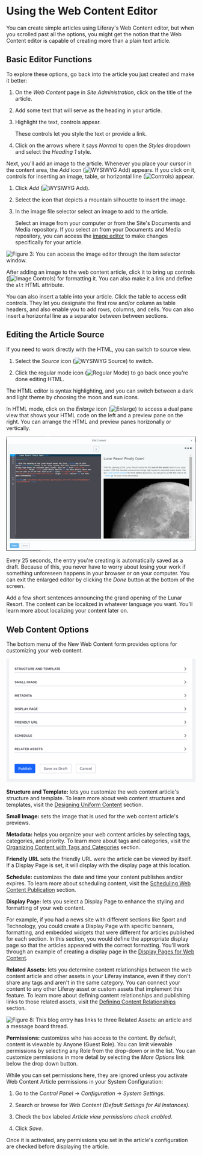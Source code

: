 # Using the Web Content Editor [](id=using-the-wysiwyg-editor)

You can create simple articles using Liferay's Web Content editor, but when you
scrolled past all the options, you might get the notion that the Web
Content editor is capable of creating more than a plain text article.

## Basic Editor Functions

To explore these options, go back into the article you just created and make it 
better:

1.  On the *Web Content* page in *Site Administration*, click on the title of
    the article.

2.  Add some text that will serve as the heading in your article.

3.  Highlight the text, controls appear. 

    These controls let you style the text or provide a link.
    
4.  Click on the arrows where it says *Normal* to open the *Styles* dropdown 
    and select the *Heading 1* style.

Next, you'll add an image to the article. Whenever you place your cursor in the content area, the *Add* icon (![WYSIWYG Add](../../../../images/icon-wysiwyg-add.png)) appears. If you click on
it, controls for inserting an image, table, or horizontal line
(![Controls](../../../../images/icon-content-insert-controls.png)) appear.

1.  Click *Add* (![WYSIWYG Add](../../../../images/icon-wysiwyg-add.png)).

2.  Select the icon that depicts a mountain silhouette to insert the image.

3.  In the image file selector select an image to add to the article.

     Select an image from your computer or from the Site's 
     Documents and Media repository. If you select an from your 
     Documents and Media  repository, you can access the [image 
     editor](/discover/portal/-/knowledge_base/7-1/editing-images) to make
     changes specifically for your article.
     
     
![Figure 3: You can access the image editor through the item selector window.](../../../../images/image-editor-preview-window.png)

After adding an image to the web content article, click it to bring up controls
([![Image Controls](../../../../images/icon-wysiwyg-image-controls.png)) for
formatting it. You can also make it a link and define the `alt` HTML attribute.

You can also insert a table into your article. Click the table to access edit controls. They let you designate the first row and/or column as table headers, and also enable you to add rows, columns, and cells. You can also insert a horizontal line as a separator between between sections.

## Editing the Article Source

If you need to work directly with the HTML, you can switch to source view. 

1.  Select the *Source* icon (![WYSIWYG Source](../../../../images/icon-wysiwyg-source.png)) to switch. 

2.  Click the regular mode icon (![Regular Mode](../../../../images/icon-paint-roller.png)) to go back once you're done
    editing HTML.
    
The HTML editor is syntax highlighting, and you can switch between a dark and 
light theme by choosing the moon and sun icons.

In HTML mode, click on the *Enlarge* icon
(![Enlarge](../../../../images/icon-enlarge.png)) to access a dual pane view that 
shows your HTML code on the left and a preview pane on the right. You can 
arrange the HTML and preview panes horizonally or vertically.

![Figure 4: You can view how your HTML would render by using the preview pane.](../../../../images/web-content-editor-html.png)

Every 25 seconds, the entry you're creating is automatically saved as a draft.
Because of this, you never have to worry about losing your work if something
unforeseen happens in your browser or on your computer. You can exit the
enlarged editor by clicking the *Done* button at the bottom of the screen.

Add a few short sentences announcing the grand opening of the Lunar Resort. The
content can be localized in whatever language you want. You'll learn more about
localizing your content later on.

## Web Content Options

The bottom menu of the New Web Content form provides options for customizing
your web content.

![Figure 7: New web content can be customized in various ways using the menu located below the editor.](../../../../images/wcm-menu.png)

**Structure and Template:** lets you customize the web content article's
structure and template. To learn more about web content structures and
templates, visit the [Designing Uniform Content](/discover/portal/-/knowledge_base/7-1/designing-uniform-content)
section.

**Small Image:** sets the image that is used for the web content article's
previews.

**Metadata:** helps you organize your web content articles by selecting tags, categories, and priority. To learn more about tags and categories, visit the
[Organizing Content with Tags and Categories](/discover/portal/-/knowledge_base/7-1/organizing-content-with-tags-and-categories)
section.

**Friendly URL** sets the friendly URL were the article can be viewed by itself.
If a Display Page is set, it will display with the display page at this 
location.

**Schedule:** customizes the date and time your content publishes and/or
expires. To learn more about scheduling content, visit the
[Scheduling Web Content Publication](/discover/portal/-/knowledge_base/7-1/scheduling-web-content-publication)
section.

**Display Page:** lets you select a Display Page to enhance the styling and formatting of your web content.

For example, if you had a news site with different sections like Sport and 
Technology, you could create a Display Page with specific banners, formatting, 
and embedded widgets that were different for articles published for each 
section. In this section, you would define the appropriate display page so that 
the articles appeared with the correct formatting. You'll work through an 
example of creating a display page in the
[Display Pages for Web Content](/discover/portal/-/knowledge_base/7-1/display-pages-for-web-content).

**Related Assets:** lets you determine content relationships between the web
content article and other assets in your Liferay instance, even if they don't
share any tags and aren't in the same category. You can connect your content to
any other Liferay asset or custom assets that implement this feature. To learn 
more about defining content relationships and publishing links to those related 
assets, visit the [Defining Content Relationships](/discover/portal/-/knowledge_base/7-1/defining-content-relationships)
section.

![Figure 8: This blog entry has links to three Related Assets: an article and a 
message board thread.](../../../../images/related-assets-link.png)

**Permissions:** customizes who has access to the content. By default, content
is viewable by Anyone (Guest Role). You can limit viewable permissions by
selecting any Role from the drop-down or in the list. You can customize 
permissions in more detail by selecting the *More Options* link below the drop 
down button. 

While you can set permissions here, they are ignored unless you activate Web
Content Article permissions in your System Configuration: 

1. Go to the *Control Panel* &rarr; *Configuration* &rarr; *System Settings*.

2. Search or browse for *Web Content (Default Settings for All Instances)*.

3. Check the box labeled *Article view permissions check enabled*.

4. Click *Save*.

Once it is activated, any permissions you set in the article's configuration are
checked before displaying the article.

